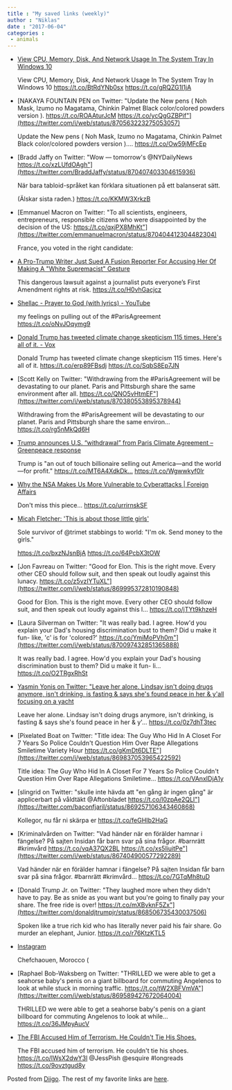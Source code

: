 ```yaml
---
title : "My saved links (weekly)"
author : "Niklas"
date : "2017-06-04"
categories : 
 - animals
---
```


- [View CPU, Memory, Disk, And Network Usage In The System Tray In Windows 10](http://www.addictivetips.com/windows-tips/view-cpu-memory-and-network-usage-in-the-system-tray-in-windows-10/)
    
    View CPU, Memory, Disk, And Network Usage In The System Tray In Windows 10 https://t.co/BtRdYNb0sx https://t.co/gRQZG1l1jA
    
- [NAKAYA FOUNTAIN PEN on Twitter: "Update the New pens ( Noh Mask, Izumo no Magatama, Chinkin Palmet Black color/colored powders version ). https://t.co/ROAAturJcM https://t.co/ycQgGZBPif"](https://twitter.com/i/web/status/870563223275053057)
    
    Update the New pens ( Noh Mask, Izumo no Magatama, Chinkin Palmet Black color/colored powders version ).… https://t.co/Ow59jMFcEp
    
- [Bradd Jaffy on Twitter: "Wow — tomorrow's @NYDailyNews https://t.co/xzLUfdOAgh"](https://twitter.com/BraddJaffy/status/870407403304615936)
    
    När bara tabloid-språket kan förklara situationen på ett balanserat sätt.
    
    (Älskar sista raden.) https://t.co/KKMW3XrkzB
    
- [Emmanuel Macron on Twitter: "To all scientists, engineers, entrepreneurs, responsible citizens who were disappointed by the decision of the US: https://t.co/qxjPX8MhKt"](https://twitter.com/emmanuelmacron/status/870404412304482304)
    
    France, you voted in the right candidate:
    
- [A Pro-Trump Writer Just Sued A Fusion Reporter For Accusing Her Of Making A "White Supremacist" Gesture](https://www.buzzfeed.com/josephbernstein/a-pro-trump-writer-just-sued-a-fusion-reporter-for-accusing?utm_term=.ebqn21224P)
    
    This dangerous lawsuit against a journalist puts everyone’s First Amendment rights at risk. https://t.co/H0vhGacjcz
    
- [Shellac - Prayer to God (with lyrics) - YouTube](https://www.youtube.com/watch?v=9MLoY_zadsE)
    
    my feelings on pulling out of the #ParisAgreement https://t.co/oNvJOqymg9
    
    
- [Donald Trump has tweeted climate change skepticism 115 times. Here's all of it. - Vox](https://www.vox.com/policy-and-politics/2017/6/1/15726472/trump-tweets-global-warming-paris-climate-agreement?utm_campaign=vox&utm_content=chorus&utm_medium=social&utm_source=twitter)
    
    Donald Trump has tweeted climate change skepticism 115 times. Here's all of it. https://t.co/erp89FBsdj https://t.co/SqbS8Ep7JN
    
- [Scott Kelly on Twitter: "Withdrawing from the #ParisAgreement will be devastating to our planet. Paris and Pittsburgh share the same environment after all. https://t.co/QNO5vHtmEF"](https://twitter.com/i/web/status/870380553895378944)
    
    Withdrawing from the #ParisAgreement will be devastating to our planet. Paris and Pittsburgh share the same environ… https://t.co/rg5nMkQd6H
    
    
- [Trump announces U.S. “withdrawal” from Paris Climate Agreement – Greenpeace response](http://www.greenpeace.org/usa/news/trump-announces-u-s-withdrawal-from-paris-climate-agreement-greenpeace-response/?utm_source=twitter&utm_medium=tweet&utm_campaign=170601_paris)
    
    Trump is "an out of touch billionaire selling out America—and the world—for profit." https://t.co/MT6A4XdkDk… https://t.co/Wgwwkyf0lr
    
- [Why the NSA Makes Us More Vulnerable to Cyberattacks | Foreign Affairs](https://www.foreignaffairs.com/articles/2017-05-30/why-nsa-makes-us-more-vulnerable-cyberattacks)
    
    Don't miss this piece... https://t.co/urrirnskSF
    
- [Micah Fletcher: 'This is about those little girls'](http://koin.com/2017/05/31/micah-fletcher-this-is-about-those-little-girls/)
    
    Sole survivor of @trimet stabbings to world: "I'm ok. Send money to the girls."
    
    https://t.co/bxzNJsnBjA https://t.co/64PcbX3tOW
    
- [Jon Favreau on Twitter: "Good for Elon. This is the right move. Every other CEO should follow suit, and then speak out loudly against this lunacy. https://t.co/z5vzIYTuXL"](https://twitter.com/i/web/status/869995372810190848)
    
    Good for Elon. This is the right move. Every other CEO should follow suit, and then speak out loudly against this l… https://t.co/jTYt9khzeH
    
- [Laura Silverman on Twitter: "It was really bad. I agree. How'd you explain your Dad's housing discrimination bust to them? Did u make it fun- like, 'c' is for 'colored?' https://t.co/YmiMoPVh0m"](https://twitter.com/i/web/status/870097432851365888)
    
    It was really bad. I agree. How'd you explain your Dad's housing discrimination bust to them? Did u make it fun- li… https://t.co/O2TRgxRhSt
    
- [Yasmin Yonis on Twitter: "Leave her alone. Lindsay isn't doing drugs anymore, isn't drinking, is fasting & says she's found peace in her & y'all focusing on a yacht](https://twitter.com/i/web/status/869955295140773892)
    
    Leave her alone. Lindsay isn't doing drugs anymore, isn't drinking, is fasting & says she's found peace in her & y'… https://t.co/0z7dhT3tec
    
- [Pixelated Boat on Twitter: "Title idea: The Guy Who Hid In A Closet For 7 Years So Police Couldn't Question Him Over Rape Allegations Smiletime Variety Hour https://t.co/gKmDt6DLTE"](https://twitter.com/i/web/status/869837053965422592)
    
    Title idea: The Guy Who Hid In A Closet For 7 Years So Police Couldn't Question Him Over Rape Allegations Smiletime… https://t.co/VAnxIDjA1y
    
- [slingrid on Twitter: "skulle inte hävda att "en gång är ingen gång" är applicerbart på våldtäkt @Aftonbladet https://t.co/l0zpAe2QLl"](https://twitter.com/baconfjaril/status/869257106343460868)
    
    Kollegor, nu får ni skärpa er https://t.co/feGHIb2HaG
    
- [Kriminalvården on Twitter: "Vad händer när en förälder hamnar i fängelse? På sajten Insidan får barn svar på sina frågor. #barnrätt #krimvård https://t.co/vqA37QX2BL https://t.co/xs5IiuitPe"](https://twitter.com/i/web/status/867404900577292289)
    
    Vad händer när en förälder hamnar i fängelse? På sajten Insidan får barn svar på sina frågor. #barnrätt #krimvård… https://t.co/7GTqMh8tuD
    
    
- [Donald Trump Jr. on Twitter: "They laughed more when they didn't have to pay. Be as snide as you want but you're going to finally pay your share. The free ride is over! https://t.co/mXBvknF5Zx"](https://twitter.com/donaldjtrumpjr/status/868506735430037506)
    
    Spoken like a true rich kid who has literally never paid his fair share. Go murder an elephant, Junior. https://t.co/r76KtzKTL5
    
- [Instagram](https://www.instagram.com/p/BRzJCE8jv94/)
    
    Chefchaouen, Morocco (
    
- [Raphael Bob-Waksberg on Twitter: "THRILLED we were able to get a seahorse baby's penis on a giant billboard for commuting Angelenos to look at while stuck in morning traffic. https://t.co/tW2XBFVmVA"](https://twitter.com/i/web/status/869589427672064004)
    
    THRILLED we were able to get a seahorse baby's penis on a giant billboard for commuting Angelenos to look at while… https://t.co/36JMpyAucV
    
- [The FBI Accused Him of Terrorism. He Couldn't Tie His Shoes.](http://www.esquire.com/news-politics/a47390/alabama-isis-peyton-pruitt/)
    
    The FBI accused him of terrorism. He couldn't tie his shoes. https://t.co/lWsX2dwY3l @JessPish @esquire #longreads https://t.co/9ovztgud8y
    
    

Posted from [Diigo](https://www.diigo.com). The rest of my favorite links are [here](https://www.diigo.com/user/npivic).
